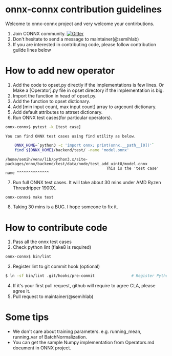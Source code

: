 # onnx-connx contribution guidelines
Welcome to onnx-connx project and very welcome your contirbutions.

 1. Join CONNX community. [![Gitter](https://badges.gitter.im/c-onnx/community.svg)](https://gitter.im/c-onnx/community?utm_source=badge&utm_medium=badge&utm_campaign=pr-badge)
 2. Don't hesitate to send a message to maintainer(@semihlab)
 3. If you are interested in contributing code, please follow contribution guilde lines below

# How to add new operator
 1. Add the code to opset.py directly if the implementations is few lines.
    Or Make a [Operator].py file in opset directory if the implementation is big.
 2. Import the function in head of opset.py.
 3. Add the function to opset dictionary.
 4. Add [min input count, max input count] array to argcount dictionary.
 5. Add default attributes to attrset dictionary.
 6. Run ONNX test cases(for particular operators).

```sh
onnx-connx$ pytest -k [test case]
```
 
    You can find ONNX test cases using find utility as below.

```sh
    ONNX_HOME=`python3 -c 'import onnx; print(onnx.__path__[0])'`
    find ${ONNX_HOME}/backend/test/ -name 'model.onnx'
```

    /home/semih/venv/lib/python3.x/site-packages/onnx/backend/test/data/node/test_add_uint8/model.onnx  
                                                This is the 'test case' name ^^^^^^^^^^^^^^
 7. Run full ONNX test cases. It will take about 30 mins under AMD Ryzen Threadripper 1900X.

```sh
onnx-connx$ make test
```

 8. Taking 30 mins is a BUG. I hope someone to fix it.

# How to contribute code
 1. Pass all the onnx test cases
 2. Check python lint (flake8 is required)

```sh
onnx-connx$ bin/lint
```

 3. Register lint to git commit hook (optional)

```sh
$ ln -sf bin/lint .git/hooks/pre-commit                # Register Python lint
```

 4. If it's your first pull request, github will require to agree CLA, please agree it.
 5. Pull request to maintainer(@semihlab)

# Some tips
 * We don't care about training parameters. e.g. running_mean, running_var of BatchNormalization.
 * You can get the sample Numpy implementation from Operators.md document in ONNX project.
